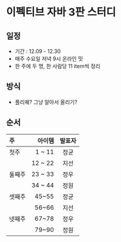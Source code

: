 # 이펙티브 자바 3판 스터디


## 일정 
- 기간 : 12.09 - 12.30
- 매주 수요일 저녁 9시 온라인 밋
- 한 주에 두 명, 한 사람당 11 item씩 정리


## 방식
- 풀리퀘? 그냥 알아서 올리기?

## 순서
|주|아이템|발표자|
|:----|-----:|:----:|
|첫주|1 ~ 11|정균|
||12 ~ 22|지선|
|둘째주|23 ~ 33|정우|
||34 ~ 44|정원|
|셋째주|45~55|정균|
||56~66|지선|
|넷째주|67~78|정우|
||79~90|정원|
